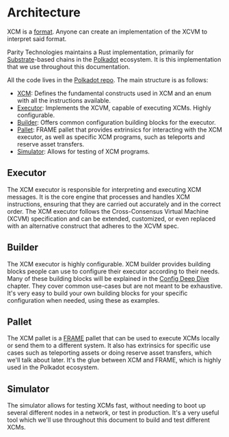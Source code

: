 # Architecture

XCM is a [format](https://github.com/paritytech/xcm-format).
Anyone can create an implementation of the XCVM to interpret said format.

Parity Technologies maintains a Rust implementation, primarily for [Substrate](https://substrate.io/)-based chains in the [Polkadot](https://polkadot.network/) ecosystem.
It is this implementation that we use throughout this documentation.

All the code lives in the [Polkadot repo](https://github.com/paritytech/polkadot/tree/master/xcm).
The main structure is as follows:
- [XCM](https://github.com/paritytech/polkadot/tree/master/xcm/src): Defines the fundamental constructs used in XCM and an enum with all the instructions available.
- [Executor](https://github.com/paritytech/polkadot/tree/master/xcm/xcm-executor/src): Implements the XCVM, capable of executing XCMs. Highly configurable.
- [Builder](https://github.com/paritytech/polkadot/tree/master/xcm/xcm-builder/src): Offers common configuration building blocks for the executor.
- [Pallet](https://github.com/paritytech/polkadot/tree/master/xcm/pallet-xcm/src): FRAME pallet that provides extrinsics for interacting with the XCM executor, as well as specific XCM programs, such as teleports and reserve asset transfers.
- [Simulator](https://github.com/paritytech/polkadot/tree/master/xcm/xcm-simulator/example/src): Allows for testing of XCM programs.

## Executor

The XCM executor is responsible for interpreting and executing XCM messages.
It is the core engine that processes and handles XCM instructions, ensuring that they are carried out accurately and in the correct order.
The XCM executor follows the Cross-Consensus Virtual Machine (XCVM) specification and can be extended, customized, or even replaced with an alternative construct that adheres to the XCVM spec.

## Builder

The XCM executor is highly configurable.
XCM builder provides building blocks people can use to configure their executor according to their needs.
Many of these building blocks will be explained in the [Config Deep Dive](../executor_config/index.md) chapter.
They cover common use-cases but are not meant to be exhaustive.
It's very easy to build your own building blocks for your specific configuration when needed, using these as examples.

## Pallet

The XCM pallet is a [FRAME](https://docs.substrate.io/quick-start/substrate-at-a-glance/) pallet that can be used to execute XCMs locally or send them to a different system.
It also has extrinsics for specific use cases such as teleporting assets or doing reserve asset transfers, which we'll talk about later.
It's the glue between XCM and FRAME, which is highly used in the Polkadot ecosystem.

## Simulator 

The simulator allows for testing XCMs fast, without needing to boot up several different nodes in a network, or test in production.
It's a very useful tool which we'll use throughout this document to build and test different XCMs.
